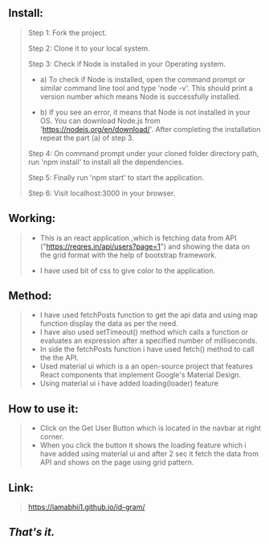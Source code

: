 ## Install:

> Step 1: Fork the project.
>
>Step 2: Clone it to your local system.
>
>Step 3: Check if Node is installed in your Operating system.
>
>- a) To check if Node is installed, open the command prompt or similar command line tool and type 'node -v'. This should print a version number which means Node is successfully installed.
>
>- b) If you see an error, it means that Node is not installed in your OS. You can download Node.js from 'https://nodejs.org/en/download/'. After completing the installation repeat the part (a) of step 3.
>
> Step 4: On command prompt under your cloned folder directory path, run 'npm install' to install all the dependencies.
>
>Step 5: Finally run 'npm start' to start the application.
>
>Step 6: Visit localhost:3000 in your browser.


## Working:
>- This is an react application ,which is fetching data from API ("https://reqres.in/api/users?page=1") and showing the data on the grid format with the help of bootstrap framework.
>
>- I have used  bit of css to give color to the application.

## Method:
>- I have used fetchPosts function to get the api data and using map function display the data as per the need.
>-  I have also used setTimeout() method  which calls a function or evaluates an expression after a specified number of milliseconds.  
>-  In side the fetchPosts function i have used fetch() method to call the the API.
>-  Used material ui which is a  an open-source project that features React components that implement Google's Material Design.
>-  Using material ui i have added loading(loader) feature 


## How to use it:

>- Click on the Get User Button which is located in the navbar at right corner.
>- When you click the button it shows the loading feature which i have added using material ui and after 2 sec it fetch the data from API and shows on the page using grid pattern. 

## Link:
> https://iamabhii1.github.io/id-gram/

## **_That's it._**
